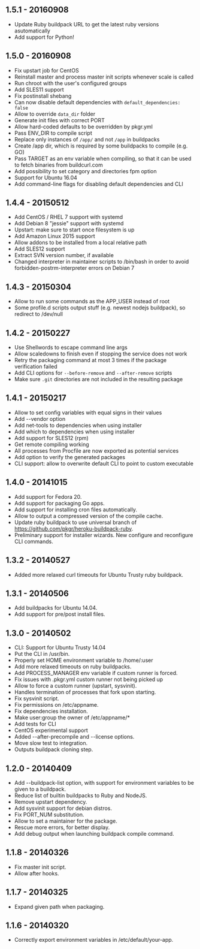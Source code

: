 ## 1.5.1 - 20160908

* Update Ruby buildpack URL to get the latest ruby versions asutomatically
* Add support for Python!

## 1.5.0 - 20160908

* Fix upstart job for CentOS
* Reinstall master and process master init scripts whenever scale is called
* Run chroot with the user's configured groups
* Add SLES11 support
* Fix postinstall shebang
* Can now disable default dependencies with `default_dependencies: false`
* Allow to override `data_dir` folder
* Generate init files with correct PORT
* Allow hard-coded defaults to be overridden by pkgr.yml
* Pass ENV_DIR to compile script
* Replace only instances of `/app/` and not `/app` in buildpacks
* Create /app dir, which is required by some buildpacks to compile (e.g. GO)
* Pass TARGET as an env variable when compiling, so that it can be used to fetch binaries from buildcurl.com
* Add possibility to set category and directories fpm option
* Support for Ubuntu 16.04
* Add command-line flags for disabling default dependencies and CLI

## 1.4.4 - 20150512

* Add CentOS / RHEL 7 support with systemd
* Add Debian 8 "jessie" support with systemd
* Upstart: make sure to start once filesystem is up
* Add Amazon Linux 2015 support
* Allow addons to be installed from a local relative path
* Add SLES12 support
* Extract SVN version number, if available
* Changed interpreter in maintainer scripts to /bin/bash in order to avoid forbidden-postrm-interpreter errors on Debian 7

## 1.4.3 - 20150304

* Allow to run some commands as the APP_USER instead of root
* Some profile.d scripts output stuff (e.g. newest nodejs buildpack), so redirect to /dev/null

## 1.4.2 - 20150227

* Use Shellwords to escape command line args
* Allow scaledowns to finish even if stopping the service does not work
* Retry the packaging command at most 3 times if the package verification failed
* Add CLI options for `--before-remove` and `--after-remove` scripts
* Make sure `.git` directories are not included in the resulting package

## 1.4.1 - 20150217

* Allow to set config variables with equal signs in their values
* Add --vendor option
* Add net-tools to dependencies when using installer
* Add which to dependencies when using installer
* Add support for SLES12 (rpm)
* Get remote compiling working
* All processes from Procfile are now exported as potential services
* Add option to verify the generated packages
* CLI support: allow to overwrite default CLI to point to custom executable

## 1.4.0 - 20141015

* Add support for Fedora 20.
* Add support for packaging Go apps.
* Add support for installing cron files automatically.
* Allow to output a compressed version of the compile cache.
* Update ruby buildpack to use universal branch of https://github.com/pkgr/heroku-buildpack-ruby.
* Preliminary support for installer wizards. New configure and reconfigure CLI commands.

## 1.3.2 - 20140527

* Added more relaxed curl timeouts for Ubuntu Trusty ruby buildpack.

## 1.3.1 - 20140506

* Add buildpacks for Ubuntu 14.04.
* Add support for pre/post install files.

## 1.3.0 - 20140502

* CLI: Support for Ubuntu Trusty 14.04
* Put the CLI in /usr/bin.
* Properly set HOME environment variable to /home/:user
* Add more relaxed timeouts on ruby buildpacks.
* Add PROCESS_MANAGER env variable if custom runner is forced.
* Fix issues with .pkgr.yml custom runner not being picked up
* Allow to force a custom runner (upstart, sysvinit).
* Handles termination of processes that fork upon starting.
* Fix sysvinit script.
* Fix permissions on /etc/appname.
* Fix dependencies installation.
* Make user:group the owner of /etc/appname/*
* Add tests for CLI
* CentOS experimental support
* Added --after-precompile and --license options.
* Move slow test to integration.
* Outputs buildpack cloning step.

## 1.2.0 - 20140409

* Add --buildpack-list option, with support for environment variables to be given to a buildpack.
* Reduce list of builtin buildpacks to Ruby and NodeJS.
* Remove upstart dependency.
* Add sysvinit support for debian distros.
* Fix PORT_NUM substitution.
* Allow to set a maintainer for the package.
* Rescue more errors, for better display.
* Add debug output when launching buildpack compile command.

## 1.1.8 - 20140326

* Fix master init script.
* Allow after hooks.

## 1.1.7 - 20140325

* Expand given path when packaging.

## 1.1.6 - 20140320

* Correctly export environment variables in /etc/default/your-app.
